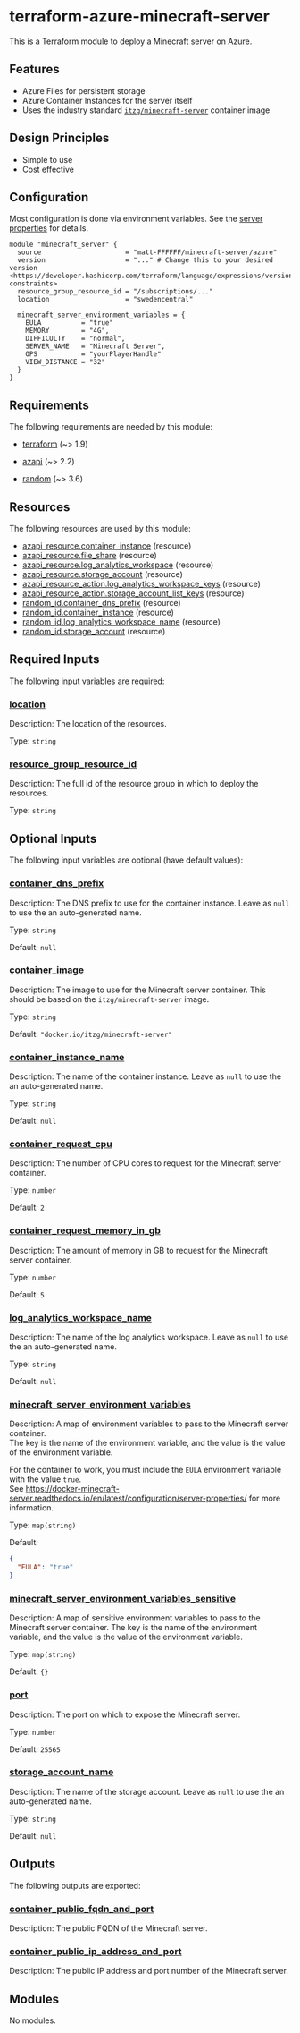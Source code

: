 <!-- BEGIN_TF_DOCS -->
# terraform-azure-minecraft-server

This is a Terraform module to deploy a Minecraft server on Azure.

## Features

- Azure Files for persistent storage
- Azure Container Instances for the server itself
- Uses the industry standard [`itzg/minecraft-server`](<https://docker-minecraft-server.readthedocs.io/en/latest/>) container image

## Design Principles

- Simple to use
- Cost effective

## Configuration

Most configuration is done via environment variables. See the [server properties](https://docker-minecraft-server.readthedocs.io/en/latest/configuration/server-properties/) for details.

```hcl
module "minecraft_server" {
  source                     = "matt-FFFFFF/minecraft-server/azure"
  version                    = "..." # Change this to your desired version <https://developer.hashicorp.com/terraform/language/expressions/version-constraints>
  resource_group_resource_id = "/subscriptions/..."
  location                   = "swedencentral"

  minecraft_server_environment_variables = {
    EULA          = "true"
    MEMORY        = "4G",
    DIFFICULTY    = "normal",
    SERVER_NAME   = "Minecraft Server",
    OPS           = "yourPlayerHandle"
    VIEW_DISTANCE = "32"
  }
}
```

<!-- markdownlint-disable MD033 -->
## Requirements

The following requirements are needed by this module:

- <a name="requirement_terraform"></a> [terraform](#requirement\_terraform) (~> 1.9)

- <a name="requirement_azapi"></a> [azapi](#requirement\_azapi) (~> 2.2)

- <a name="requirement_random"></a> [random](#requirement\_random) (~> 3.6)

## Resources

The following resources are used by this module:

- [azapi_resource.container_instance](https://registry.terraform.io/providers/Azure/azapi/latest/docs/resources/resource) (resource)
- [azapi_resource.file_share](https://registry.terraform.io/providers/Azure/azapi/latest/docs/resources/resource) (resource)
- [azapi_resource.log_analytics_workspace](https://registry.terraform.io/providers/Azure/azapi/latest/docs/resources/resource) (resource)
- [azapi_resource.storage_account](https://registry.terraform.io/providers/Azure/azapi/latest/docs/resources/resource) (resource)
- [azapi_resource_action.log_analytics_workspace_keys](https://registry.terraform.io/providers/Azure/azapi/latest/docs/resources/resource_action) (resource)
- [azapi_resource_action.storage_account_list_keys](https://registry.terraform.io/providers/Azure/azapi/latest/docs/resources/resource_action) (resource)
- [random_id.container_dns_prefix](https://registry.terraform.io/providers/hashicorp/random/latest/docs/resources/id) (resource)
- [random_id.container_instance](https://registry.terraform.io/providers/hashicorp/random/latest/docs/resources/id) (resource)
- [random_id.log_analytics_workspace_name](https://registry.terraform.io/providers/hashicorp/random/latest/docs/resources/id) (resource)
- [random_id.storage_account](https://registry.terraform.io/providers/hashicorp/random/latest/docs/resources/id) (resource)

<!-- markdownlint-disable MD013 -->
## Required Inputs

The following input variables are required:

### <a name="input_location"></a> [location](#input\_location)

Description: The location of the resources.

Type: `string`

### <a name="input_resource_group_resource_id"></a> [resource\_group\_resource\_id](#input\_resource\_group\_resource\_id)

Description: The full id of the resource group in which to deploy the resources.

Type: `string`

## Optional Inputs

The following input variables are optional (have default values):

### <a name="input_container_dns_prefix"></a> [container\_dns\_prefix](#input\_container\_dns\_prefix)

Description: The DNS prefix to use for the container instance. Leave as `null` to use the an auto-generated name.

Type: `string`

Default: `null`

### <a name="input_container_image"></a> [container\_image](#input\_container\_image)

Description: The image to use for the Minecraft server container. This should be based on the `itzg/minecraft-server` image.

Type: `string`

Default: `"docker.io/itzg/minecraft-server"`

### <a name="input_container_instance_name"></a> [container\_instance\_name](#input\_container\_instance\_name)

Description: The name of the container instance. Leave as `null` to use the an auto-generated name.

Type: `string`

Default: `null`

### <a name="input_container_request_cpu"></a> [container\_request\_cpu](#input\_container\_request\_cpu)

Description: The number of CPU cores to request for the Minecraft server container.

Type: `number`

Default: `2`

### <a name="input_container_request_memory_in_gb"></a> [container\_request\_memory\_in\_gb](#input\_container\_request\_memory\_in\_gb)

Description: The amount of memory in GB to request for the Minecraft server container.

Type: `number`

Default: `5`

### <a name="input_log_analytics_workspace_name"></a> [log\_analytics\_workspace\_name](#input\_log\_analytics\_workspace\_name)

Description: The name of the log analytics workspace. Leave as `null` to use the an auto-generated name.

Type: `string`

Default: `null`

### <a name="input_minecraft_server_environment_variables"></a> [minecraft\_server\_environment\_variables](#input\_minecraft\_server\_environment\_variables)

Description: A map of environment variables to pass to the Minecraft server container.  
The key is the name of the environment variable, and the value is the value of the environment variable.

For the container to work, you must include the `EULA` environment variable with the value `true`.  
See <https://docker-minecraft-server.readthedocs.io/en/latest/configuration/server-properties/> for more information.

Type: `map(string)`

Default:

```json
{
  "EULA": "true"
}
```

### <a name="input_minecraft_server_environment_variables_sensitive"></a> [minecraft\_server\_environment\_variables\_sensitive](#input\_minecraft\_server\_environment\_variables\_sensitive)

Description: A map of sensitive environment variables to pass to the Minecraft server container. The key is the name of the environment variable, and the value is the value of the environment variable.

Type: `map(string)`

Default: `{}`

### <a name="input_port"></a> [port](#input\_port)

Description: The port on which to expose the Minecraft server.

Type: `number`

Default: `25565`

### <a name="input_storage_account_name"></a> [storage\_account\_name](#input\_storage\_account\_name)

Description: The name of the storage account. Leave as `null` to use the an auto-generated name.

Type: `string`

Default: `null`

## Outputs

The following outputs are exported:

### <a name="output_container_public_fqdn_and_port"></a> [container\_public\_fqdn\_and\_port](#output\_container\_public\_fqdn\_and\_port)

Description: The public FQDN of the Minecraft server.

### <a name="output_container_public_ip_address_and_port"></a> [container\_public\_ip\_address\_and\_port](#output\_container\_public\_ip\_address\_and\_port)

Description: The public IP address and port number of the Minecraft server.

## Modules

No modules.

<!-- END_TF_DOCS -->